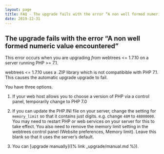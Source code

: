 ```yaml
---
layout: page
title: FAQ - The upgrade fails with the error “A non well formed numeric value encountered”
date: 2019-12-31
---
```


## The upgrade fails with the error “A non well formed numeric value encountered”

This error occurs when you are upgrading *from* webtrees <= 1.7.10 on a server running PHP >= 7.1.

webtrees <= 1.7.10 uses a .ZIP library which is not compatibible with PHP 7.1.
This causes the automatic upgrade upgrade to fail.

You have three options.

1) If your web host allows you to choose a version of PHP via a control panel, temporarily change
to PHP 7.0

2) If you can update the PHP.INI file on your server, change the setting for `memory_limit` so that
it contains just digits.  e.g. change `48M` to `48000000`.  You may need to restart PHP or web
services on your server for this to take effect.  You also need to remove the memory limit setting
in the webtrees control panel (Website preferences, Memory limit).
Leave this blank so that it uses the server’s default.

3) You can [upgrade manually]({% link _upgrade/manual.md %}).

